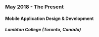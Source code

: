 
### May 2018 - The Present

#### Mobile Application Design & Development

##### Lambton College (Toronto, Canada)
